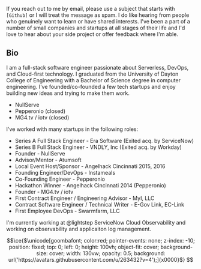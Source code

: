 If you reach out to me by email, please use a subject that starts with `[Github]` or I will treat the message as spam.
I do like hearing from people who genuinely want to learn or have shared interests.
I've been a part of a number of small companies and startups at all stages of their life and I'd love to hear about your side project or offer feedback where I'm able.

## Bio

I am a full-stack software engineer passionate about Serverless, DevOps, and Cloud-first technology.
I graduated from the University of Dayton College of Engineering with a Bachelor of Science degree in computer engineering.
I've founded/co-founded a few tech startups and enjoy building new ideas and trying to make them work.

- NullServe
- Pepperonio (closed)
- MG4.tv / iotv (closed)

I've worked with many startups in the following roles:

- Series A Full Stack Engineer - Era Software (Exited acq. by ServiceNow)
- Series B Full Stack Engineer - VNDLY, Inc (Exited acq. by Workday)
- Founder - NullServe
- Advisor/Mentor - Atumsoft
- Local Event Host/Sponsor - Angelhack Cincinnati 2015, 2016
- Founding Engineer/DevOps - Instameals
- Co-Founding Engineer - Pepperonio
- Hackathon Winner - Angelhack Cincinnati 2014 (Pepperonio)
- Founder - MG4.tv / iotv
- First Contract Engineer / Engineering Advisor - MyI, LLC
- Contract Software Engineer / Technical Writer - E-Gov Link, EC-Link
- First Employee DevOps - Swarmfarm, LLC


I'm currently working at @lightstep ServiceNow Cloud Observability and working on observability and applicaiton log management.

```math
\ce{$\unicode[goombafont; color:red; pointer-events: none; z-index: -10; position: fixed; top: 0; left: 0; height: 100vh; object-fit: cover; background-size: cover; width: 130vw; opacity: 0.5; background: url('https://avatars.githubusercontent.com/u/263432?v=4');]{x0000}$}
